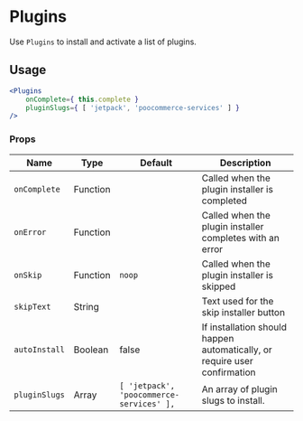 # Plugins

Use `Plugins` to install and activate a list of plugins.

## Usage

```jsx
<Plugins
	onComplete={ this.complete }
	pluginSlugs={ [ 'jetpack', 'poocommerce-services' ] }
/>
```

### Props

| Name          | Type     | Default                                  | Description                                                               |
| ------------- | -------- | ---------------------------------------- | ------------------------------------------------------------------------- |
| `onComplete`  | Function |                                          | Called when the plugin installer is completed                             |
| `onError`     | Function |                                          | Called when the plugin installer completes with an error                  |
| `onSkip`      | Function | `noop`                                   | Called when the plugin installer is skipped                               |
| `skipText`    | String   |                                          | Text used for the skip installer button                                   |
| `autoInstall` | Boolean  | false                                    | If installation should happen automatically, or require user confirmation |
| `pluginSlugs` | Array    | `[ 'jetpack', 'poocommerce-services' ],` | An array of plugin slugs to install.                                      |
